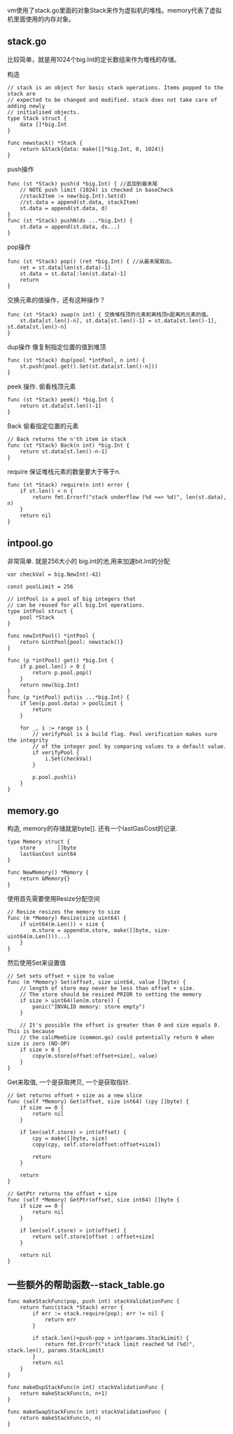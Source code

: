 vm使用了stack.go里面的对象Stack来作为虚拟机的堆栈。memory代表了虚拟机里面使用的内存对象。

## stack.go
比较简单，就是用1024个big.Int的定长数组来作为堆栈的存储。

构造

	// stack is an object for basic stack operations. Items popped to the stack are
	// expected to be changed and modified. stack does not take care of adding newly
	// initialised objects.
	type Stack struct {
		data []*big.Int
	}
	
	func newstack() *Stack {
		return &Stack{data: make([]*big.Int, 0, 1024)}
	}

push操作 

	func (st *Stack) push(d *big.Int) { //追加到最末尾
		// NOTE push limit (1024) is checked in baseCheck
		//stackItem := new(big.Int).Set(d)
		//st.data = append(st.data, stackItem)
		st.data = append(st.data, d)
	}
	func (st *Stack) pushN(ds ...*big.Int) {
		st.data = append(st.data, ds...)
	}

pop操作


	func (st *Stack) pop() (ret *big.Int) { //从最末尾取出。
		ret = st.data[len(st.data)-1]
		st.data = st.data[:len(st.data)-1]
		return
	}
交换元素的值操作，还有这种操作？
	
	func (st *Stack) swap(n int) { 交换堆栈顶的元素和离栈顶n距离的元素的值。
		st.data[st.len()-n], st.data[st.len()-1] = st.data[st.len()-1], st.data[st.len()-n]
	}

dup操作 像复制指定位置的值到堆顶

	func (st *Stack) dup(pool *intPool, n int) {
		st.push(pool.get().Set(st.data[st.len()-n]))
	}

peek 操作. 偷看栈顶元素

	func (st *Stack) peek() *big.Int {
		return st.data[st.len()-1]
	}
Back 偷看指定位置的元素

	// Back returns the n'th item in stack
	func (st *Stack) Back(n int) *big.Int {
		return st.data[st.len()-n-1]
	}

require 保证堆栈元素的数量要大于等于n.

	func (st *Stack) require(n int) error {
		if st.len() < n {
			return fmt.Errorf("stack underflow (%d <=> %d)", len(st.data), n)
		}
		return nil
	}

## intpool.go
非常简单. 就是256大小的 big.int的池,用来加速bit.Int的分配
	
	var checkVal = big.NewInt(-42)
	
	const poolLimit = 256
	
	// intPool is a pool of big integers that
	// can be reused for all big.Int operations.
	type intPool struct {
		pool *Stack
	}
	
	func newIntPool() *intPool {
		return &intPool{pool: newstack()}
	}
	
	func (p *intPool) get() *big.Int {
		if p.pool.len() > 0 {
			return p.pool.pop()
		}
		return new(big.Int)
	}
	func (p *intPool) put(is ...*big.Int) {
		if len(p.pool.data) > poolLimit {
			return
		}
	
		for _, i := range is {
			// verifyPool is a build flag. Pool verification makes sure the integrity
			// of the integer pool by comparing values to a default value.
			if verifyPool {
				i.Set(checkVal)
			}
	
			p.pool.push(i)
		}
	}

## memory.go

构造, memory的存储就是byte[]. 还有一个lastGasCost的记录.
	
	type Memory struct {
		store       []byte
		lastGasCost uint64
	}
	
	func NewMemory() *Memory {
		return &Memory{}
	}

使用首先需要使用Resize分配空间

	// Resize resizes the memory to size
	func (m *Memory) Resize(size uint64) {
		if uint64(m.Len()) < size {
			m.store = append(m.store, make([]byte, size-uint64(m.Len()))...)
		}
	}

然后使用Set来设置值

	// Set sets offset + size to value
	func (m *Memory) Set(offset, size uint64, value []byte) {
		// length of store may never be less than offset + size.
		// The store should be resized PRIOR to setting the memory
		if size > uint64(len(m.store)) {
			panic("INVALID memory: store empty")
		}
	
		// It's possible the offset is greater than 0 and size equals 0. This is because
		// the calcMemSize (common.go) could potentially return 0 when size is zero (NO-OP)
		if size > 0 {
			copy(m.store[offset:offset+size], value)
		}
	}
Get来取值, 一个是获取拷贝, 一个是获取指针.
	
	// Get returns offset + size as a new slice
	func (self *Memory) Get(offset, size int64) (cpy []byte) {
		if size == 0 {
			return nil
		}
	
		if len(self.store) > int(offset) {
			cpy = make([]byte, size)
			copy(cpy, self.store[offset:offset+size])
	
			return
		}
	
		return
	}
	
	// GetPtr returns the offset + size
	func (self *Memory) GetPtr(offset, size int64) []byte {
		if size == 0 {
			return nil
		}
	
		if len(self.store) > int(offset) {
			return self.store[offset : offset+size]
		}
	
		return nil
	}


## 一些额外的帮助函数--stack_table.go

	
	func makeStackFunc(pop, push int) stackValidationFunc {
		return func(stack *Stack) error {
			if err := stack.require(pop); err != nil {
				return err
			}
	
			if stack.len()+push-pop > int(params.StackLimit) {
				return fmt.Errorf("stack limit reached %d (%d)", stack.len(), params.StackLimit)
			}
			return nil
		}
	}
	
	func makeDupStackFunc(n int) stackValidationFunc {
		return makeStackFunc(n, n+1)
	}
	
	func makeSwapStackFunc(n int) stackValidationFunc {
		return makeStackFunc(n, n)
	}



